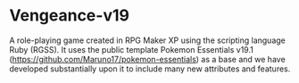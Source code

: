 # Vengeance-v19
A role-playing game created in RPG Maker XP using the scripting language Ruby (RGSS). It uses the public template Pokemon Essentials v19.1 (https://github.com/Maruno17/pokemon-essentials) as a base and we have developed substantially upon it to include many new attributes and features.
